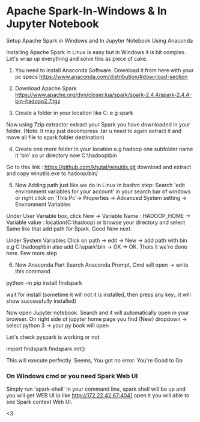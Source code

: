 # Apache Spark-In-Windows & In Jupyter Notebook
Setup Apache Spark in Windows and In Jupyter Notebook Using Anaconda

Installing Apache Spark in Linux is easy but in Windows it is bit complex. Let's wrap up everything and solve this as piece of cake.

1. You need to install Anaconda Software.
Download it from here with your pc specs
https://www.anaconda.com/distribution/#download-section

2. Download Apache Spark
https://www.apache.org/dyn/closer.lua/spark/spark-2.4.4/spark-2.4.4-bin-hadoop2.7.tgz

3. Create a folder in your location like C:
 e.g spark
 
Now using 7zip extractor extract your Spark you have downloaded in your folder.
(Note: It may just decompress .tar u need to again extract it and move all file to spark folder destination)

4. Create one more folder in your location
e.g hadoop
one subfolder name it 'bin'
so ur directory now
  C:\hadoop\bin

Go to this link : https://github.com/khutal/winutils.git
download and extract and copy winutils.exe to hadoop/bin/

5. Now Adding path just like we do in Linux in bashrc
 step: Search 'edit environment variables for your account' in your search bar of windows
 or right click on 'This Pc'-> Properties -> Advanced System setting -> Environment Variables
 
 Under User Variable box, 
 click New -> Variable Name : HADOOP_HOME -> Variable value : location(C:\hadoop) or browse your directory and select
 Same like that add path for Spark. Good Now next.
 
 Under System Variables
 Click on path -> edit -> New -> add path with bin e.g C:\hadoop\bin also add C:\spark\bin -> OK -> OK.  Thats it we're done here. Few more step
 
 6. Now Anaconda Part
 Search Anaconda Prompt, Cmd will open -> write this command
 
 python -m pip install findspark
 
 wait for install (sometime it will not it is installed, then press any key.. it will show successfully installed)
 
 Now open Jupyter notebook. Search and it will automatically open in your browser.
 On right side of jupyter home page you find (New) dropdown -> select python 3 -> your py book will open
 
 Let's check pyspark is working or not
 
 import findspark
 findspark.init()
 
 This will execute perfectly. Seems, You got no error. You're Good to Go

### On Windows cmd or you need Spark Web UI
Simply run 'spark-shell' in your command line, spark shell will be up and you will get WEB UI ip like  http://172.22.42.67:4041
open it you will able to see Spark context Web UI.

<3
